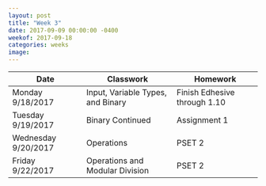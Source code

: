 ```yaml
---
layout: post
title: "Week 3"
date: 2017-09-09 00:00:00 -0400
weekof: 2017-09-18
categories: weeks
image:
---
```


|Date                        |Classwork|Homework|
|----------------------------|---------|--------|
|Monday 9/18/2017            | Input, Variable Types, and Binary | Finish Edhesive through 1.10 |
|Tuesday 9/19/2017           | Binary Continued | Assignment 1 |
|Wednesday 9/20/2017         | Operations | PSET 2 |
|Friday 9/22/2017            | Operations and Modular Division | PSET 2 |

